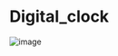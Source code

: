 # Digital_clock
![image](https://github.com/Akram23679/Digital_clock/assets/111181292/cb2fa0ab-6bdc-4d6f-bb9e-40ac8992b028)
